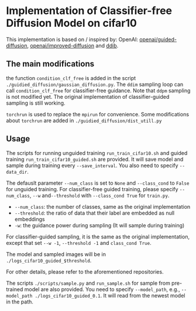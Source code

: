 # Implementation of Classifier-free Diffusion Model on cifar10
This implementation is based on / inspired by:
OpenAI: [openai/guided-diffusion](https://github.com/openai/guided-diffusion), [openai/improved-diffusion](https://github.com/openai/improved-diffusion) and [ddib](https://github.com/suxuann/ddib).

<!-- <img src="assets/15000.png" height="240" /> -->

## The main modifications
the function `condition_clf_free` is added in the script `./guidied_diffusion/gaussian_diffusion.py`. The `ddim` sampling loop can call `condition_clf_free` for classifier-free guidance. Note that `ddpm` sampling is not modified yet. The original implementation of classifier-guided sampling is still working.

`torchrun` is used to replace the `mpirun` for convenience. Some modifications about `torchrun` are added in `./guidied_diffusion/dist_utill.py`

## Usage
The scripts for running unguided training `run_train_cifar10.sh` and guided training `run_train_cifar10_guided.sh` are provided. It will save model and sample during training every `--save_interval`. You also need to specify `--data_dir`.

The defauslt parameter `--num_class` is set to `None` and `--class_cond` to `False` for unguided training. For classifier-free guided training, please specify `--num_class`, `--w` and`--threshold` with `--class_cond True` for `train.py`. 
- `--num_class`: the number of classes, same as the original implementation 
- `--threshold`: the ratio of data that their label are embedded as null embeddings
- `-w`: the guidance power during sampling (It will sample during training)

For classifier-guided sampling, it is the same as the original implementation, except that set `--w -1`, `--threshold -1` and `class_cond True`. 

The model and sampled images will be in `./logs_cifar10_guided_$threshold`.

For other details, please refer to the aforementioned repositories.

The scripts `./scripts/sample.py` and `run_sample.sh` for sample from pre-trained model are also provided. You need to specify `--model_path`, e.g., `--model_path ./logs_cifar10_guided_0.1`. It will read from the newest model in the path.